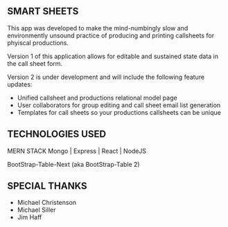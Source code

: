 ## SMART SHEETS 
This app was developed to make the mind-numbingly slow and environmently 
unsound practice of producing and printing callsheets for phyiscal productions. 

Version 1 of this application allows for editable and sustained state data in the call sheet form. 

Version 2 is under development and will include the following feature updates: 

- Unified callsheet and productions relational model page
- User collaborators for group editing and call sheet email list generation 
- Templates for call sheets so your productions callsheets can be unique

## TECHNOLOGIES USED 
MERN STACK 
Mongo | Express | React | NodeJS 

BootStrap-Table-Next (aka BootStrap-Table 2) 

## SPECIAL THANKS 
* Michael Christenson 
* Michael Siller 
* Jim Haff 
